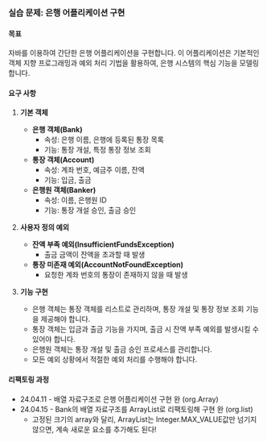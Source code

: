### 실습 문제: 은행 어플리케이션 구현

#### 목표
자바를 이용하여 간단한 은행 어플리케이션을 구현합니다. 이 어플리케이션은 기본적인 객체 지향 프로그래밍과 예외 처리 기법을 활용하여, 은행 시스템의 핵심 기능을 모델링합니다.

#### 요구 사항

1. **기본 객체**
    - **은행 객체(Bank)**
        - 속성: 은행 이름, 은행에 등록된 통장 목록
        - 기능: 통장 개설, 특정 통장 정보 조회
    - **통장 객체(Account)**
        - 속성: 계좌 번호, 예금주 이름, 잔액
        - 기능: 입금, 출금
    - **은행원 객체(Banker)**
        - 속성: 이름, 은행원 ID
        - 기능: 통장 개설 승인, 출금 승인

2. **사용자 정의 예외**
    - **잔액 부족 예외(InsufficientFundsException)**
        - 출금 금액이 잔액을 초과할 때 발생
    - **통장 미존재 예외(AccountNotFoundException)**
        - 요청한 계좌 번호의 통장이 존재하지 않을 때 발생

3. **기능 구현**
    - 은행 객체는 통장 객체를 리스트로 관리하며, 통장 개설 및 통장 정보 조회 기능을 제공해야 합니다.
    - 통장 객체는 입금과 출금 기능을 가지며, 출금 시 잔액 부족 예외를 발생시킬 수 있어야 합니다.
    - 은행원 객체는 통장 개설 및 출금 승인 프로세스를 관리합니다.
    - 모든 예외 상황에서 적절한 예외 처리를 수행해야 합니다.

#### 리팩토링 과정
- 24.04.11 - 배열 자료구조로 은행 어플리케이션 구현 완 (org.Array)
- 24.04.15 - Bank의 배열 자료구조를 ArrayList로 리팩토링해 구현 완 (org.list)
  - 고정된 크기의 array와 달리, ArrayList는 Integer.MAX_VALUE값만 넘기지 않으면, 계속 새로운 요소를 추가해도 된다!
